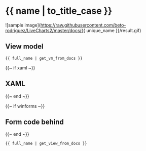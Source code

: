 # {{ name | to_title_case }}

![sample image](https://raw.githubusercontent.com/beto-rodriguez/LiveCharts2/master/docs/{{ unique_name }}/result.gif)

## View model

```
{{ full_name | get_vm_from_docs }}
```

{{~ if xaml ~}}
## XAML
{{~ end ~}}

{{~ if winforms ~}}
## Form code behind
{{~ end ~}}

```
{{ full_name | get_view_from_docs }}
```